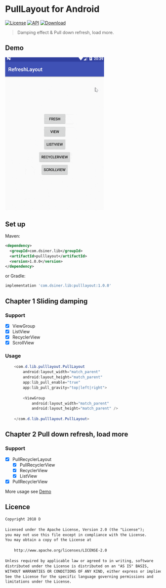 # PullLayout for Android

[![License](https://img.shields.io/badge/license-Apache%202-green.svg)](https://www.apache.org/licenses/LICENSE-2.0)
[![API](https://img.shields.io/badge/API-11%2B-green.svg?style=flat)](https://android-arsenal.com/api?level=11)
[![Download](https://api.bintray.com/packages/dsiner/maven/pulllayout/images/download.svg) ](https://bintray.com/dsiner/maven/pulllayout/_latestVersion)

> Damping effect & Pull down refresh, load more.

## Demo
<p>
   <img src="https://github.com/Dsiner/Resouce/blob/master/lib/PullLayout/pulllayout.gif" width="320" alt="Screenshot"/>
</p>

## Set up
Maven:
```xml
<dependency>
  <groupId>com.dsiner.lib</groupId>
  <artifactId>pulllayout</artifactId>
  <version>1.0.0</version>
</dependency>
```
or Gradle:
```groovy
implementation 'com.dsiner.lib:pulllayout:1.0.0'
```

## Chapter 1 Sliding damping

### Support
- [x] ViewGroup
- [x] ListView
- [x] RecyclerView
- [x] ScrollView

### Usage
```java
    <com.d.lib.pulllayout.PullLayout
        android:layout_width="match_parent"
        android:layout_height="match_parent"
        app:lib_pull_enable="true"
        app:lib_pull_gravity="top|left|right">

        <ViewGroup
            android:layout_width="match_parent"
            android:layout_height="match_parent" />

    </com.d.lib.pulllayout.PullLayout>
```

## Chapter 2 Pull down refresh, load more

### Support
- [x] PullRecyclerLayout
    - [x] PullRecyclerView
    - [x] RecyclerView
    - [x] ListView
- [x] PullRecyclerView

More usage see [Demo](app/src/main/java/com/d/pulllayout/MainActivity.java)

## Licence

```txt
Copyright 2018 D

Licensed under the Apache License, Version 2.0 (the "License");
you may not use this file except in compliance with the License.
You may obtain a copy of the License at

    http://www.apache.org/licenses/LICENSE-2.0

Unless required by applicable law or agreed to in writing, software
distributed under the License is distributed on an "AS IS" BASIS,
WITHOUT WARRANTIES OR CONDITIONS OF ANY KIND, either express or implied.
See the License for the specific language governing permissions and
limitations under the License.
```
